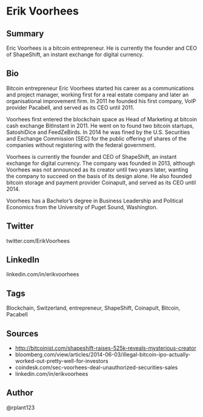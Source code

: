 # Erik Voorhees

## Summary
Eric Voorhees is a bitcoin entrepreneur. He is currently the founder and CEO of ShapeShift, an instant exchange for digital currency.

## Bio
Bitcoin entrepreneur Eric Voorhees started his career as a communications and project manager, working first for a real estate company and later an organisational improvement firm. In 2011 he founded his first company, VoIP provider Pacabell, and served as its CEO until 2011.  

Voorhees first entered the blockchain space as Head of Marketing at bitcoin cash exchange BitInstant in 2011. He went on to found two bitcoin startups, SatoshiDice and FeedZeBirds. In 2014 he was fined by the U.S. Securities and Exchange Commission (SEC) for the public offering of shares of the companies without registering with the federal government. 

Voorhees is currently the founder and CEO of ShapeShift, an instant exchange for digital currency. The company was founded in 2013, although Voorhees was not announced as its creator until two years later, wanting the company to succeed on the basis of its design alone. He also founded bitcoin storage and payment provider Coinapult, and served as its CEO until 2014.

Voorhees has a Bachelor’s degree in Business Leadership and Political Economics from the University of Puget Sound, Washington. 

## Twitter
twitter.com/ErikVoorhees

## LinkedIn
linkedin.com/in/erikvoorhees

## Tags
Blockchain, Switzerland, entrepreneur, ShapeShift, Coinapult, Bitcoin, Pacabell

## Sources
- http://bitcoinist.com/shapeshift-raises-525k-reveals-mysterious-creator
- bloomberg.com/view/articles/2014-06-03/illegal-bitcoin-ipo-actually-worked-out-pretty-well-for-investors
- coindesk.com/sec-voorhees-deal-unauthorized-securities-sales
- linkedin.com/in/erikvoorhees

## Author
@rplant123
